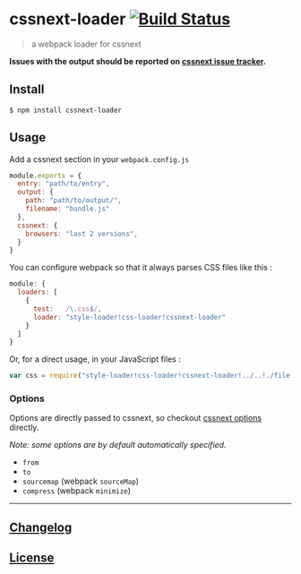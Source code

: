 # cssnext-loader [![Build Status](http://img.shields.io/travis/cssnext/cssnext-loader.svg)](https://travis-ci.org/cssnext/cssnext-loader)

> a webpack loader for cssnext

**Issues with the output should be reported on [cssnext issue tracker](https://github.com/cssnext/cssnext/issues).**

## Install

```console
$ npm install cssnext-loader
```

## Usage

Add a cssnext section in your `webpack.config.js`

```javascript
module.exports = {
  entry: "path/to/entry",
  output: {
    path: "path/to/output/",
    filename: "bundle.js"
  },
  cssnext: {
    browsers: "last 2 versions",
  }
}
```

You can configure webpack so that it always parses CSS files like this :

```javascript
module: {
  loaders: [
    {
      test:   /\.css$/,
      loader: "style-loader!css-loader!cssnext-loader"
    }
  ]
}
```

Or, for a direct usage, in your JavaScript files :

```javascript
var css = require("style-loader!css-loader!cssnext-loader!../..!./file.css")
```

### Options

Options are directly passed to cssnext, so checkout [cssnext options](http://cssnext.io/usage/) directly.

_Note: some options are by default automatically specified._

- `from` 
- `to`
- `sourcemap` (webpack `sourceMap`)
- `compress` (webpack `minimize`)

---

## [Changelog](CHANGELOG.md)

## [License](LICENSE)

